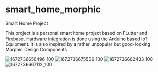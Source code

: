 # smart_home_morphic

Smart Home Project

This project is a personal smart home project based on FLutter and Firebase. Hardware integration is done using the Arduino based IoT Equipment. It is also inspired by a rather unpopular but good-looking Morphic Design Components

![1672736656496_100](https://user-images.githubusercontent.com/26111737/210327311-ff50a1f1-8f44-4ed1-afeb-878cd87a7e7b.PNG)
![1672736675536_100](https://user-images.githubusercontent.com/26111737/210327338-69caade6-eb2e-4967-b137-f2df7bfc4632.PNG)
![1672736662433_100](https://user-images.githubusercontent.com/26111737/210327347-0da0f97b-4de5-4c85-8149-abad2919b761.PNG)
![1672736667112_100](https://user-images.githubusercontent.com/26111737/210327354-068c40f0-174a-4fc2-8a7d-1c06173ac8c1.PNG)
